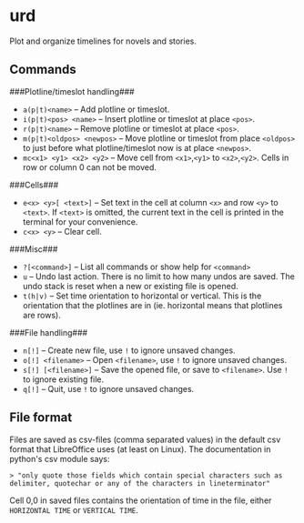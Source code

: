 urd
===

Plot and organize timelines for novels and stories.



Commands
--------

###Plotline/timeslot handling###
* `a(p|t)<name>` – Add plotline or timeslot.
* `i(p|t)<pos> <name>` – Insert plotline or timeslot at place `<pos>`.
* `r(p|t)<name>` – Remove plotline or timeslot at place `<pos>`.
* `m(p|t)<oldpos> <newpos>` – Move plotline or timeslot from place `<oldpos>` to just before what plotline/timeslot now is at place `<newpos>`.
* `mc<x1> <y1> <x2> <y2>` – Move cell from `<x1>`,`<y1>` to `<x2>`,`<y2>`. Cells in row or column 0 can not be moved.

###Cells###
* `e<x> <y>[ <text>]` – Set text in the cell at column `<x>` and row `<y>` to `<text>`. If `<text>` is omitted, the current text in the cell is printed in the terminal for your convenience.
* `c<x> <y>` – Clear cell.

###Misc###
* `?[<command>]` – List all commands or show help for `<command>`
* `u` – Undo last action. There is no limit to how many undos are saved. The undo stack is reset when a new or existing file is opened.
* `t(h|v)` – Set time orientation to horizontal or vertical. This is the orientation that the plotlines are in (ie. horizontal means that plotlines are rows).

###File handling###
* `n[!]` – Create new file, use `!` to ignore unsaved changes.
* `o[!] <filename>` – Open `<filename>`, use `!` to ignore unsaved changes.
* `s[!] [<filename>]` – Save the opened file, or save to `<filename>`. Use `!` to ignore existing file.
* `q[!]` – Quit, use `!` to ignore unsaved changes.


File format
-----------

Files are saved as csv-files (comma separated values) in the default csv format that LibreOffice uses (at least on Linux). The documentation in python's csv module says:

    > "only quote those fields which contain special characters such as delimiter, quotechar or any of the characters in lineterminator"

Cell 0,0 in saved files contains the orientation of time in the file, either `HORIZONTAL TIME` or `VERTICAL TIME`.